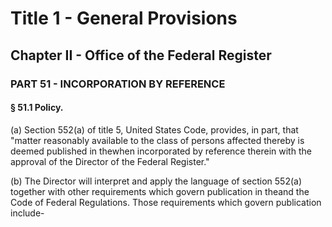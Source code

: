 
# Title 1 - General Provisions
## Chapter II - Office of the Federal Register
### PART 51 - INCORPORATION BY REFERENCE
#### § 51.1 Policy.

(a) Section 552(a) of title 5, United States Code, provides, in part, that "matter reasonably available to the class of persons affected thereby is deemed published in thewhen incorporated by reference therein with the approval of the Director of the Federal Register."

(b) The Director will interpret and apply the language of section 552(a) together with other requirements which govern publication in theand the Code of Federal Regulations. Those requirements which govern publication include-
